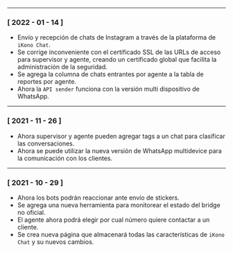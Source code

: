  ---

### **[ 2022 - 01 - 14 ]**

- Envío y recepción de chats de Instagram a través de la plataforma de `iKono Chat`.
- Se corrige inconveniente con el certificado SSL de las URLs de acceso para supervisor y agente, creando un certificado global que facilita la administración de la seguridad.
- Se agrega la columna de chats entrantes por agente a la tabla de reportes por agente.
- Ahora la `API sender` funciona con la versión multi dispositivo de WhatsApp.

 ---

### **[ 2021 - 11 - 26 ]**

- Ahora supervisor y agente pueden agregar tags a un chat para clasificar las conversaciones.
- Ahora se puede utilizar la nueva versión de WhatsApp multidevice para la comunicación con los clientes.

 ---

### **[ 2021 - 10 - 29 ]**

- Ahora los bots podrán reaccionar ante envío de stickers.
- Se agrega una nueva herramienta para monitorear el estado del bridge no oficial.
- El agente ahora podrá elegir por cual número quiere contactar a un cliente.
- Se crea nueva página que almacenará todas las características de `iKono Chat` y su nuevos cambios.

